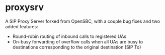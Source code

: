 # proxysrv
A SIP Proxy Server forked from OpenSBC, with a couple bug fixes and two added features:

* Round-robin routing of inbound calls to registered UAs
* On-busy forwarding of overflow calls when all UAs are busy to destinations corresponding to the original destination (SIP To)
